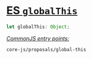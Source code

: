 # [ES `globalThis`](https://github.com/tc39/proposal-global)
```ts
let globalThis: Object;
```
[*CommonJS entry points:*](/docs/usage.md#commonjs-api)
```
core-js/proposals/global-this
```
